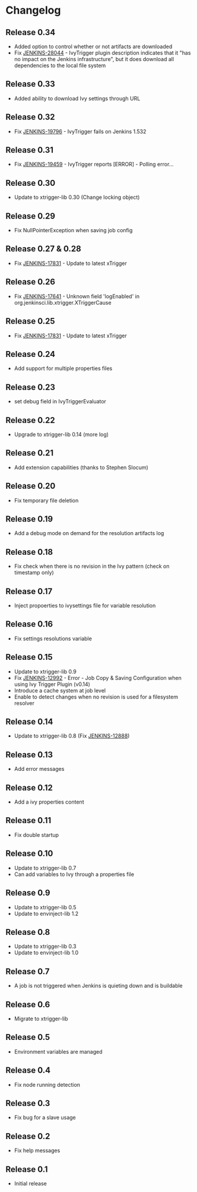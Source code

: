 # Changelog

## Release 0.34

- Added option to control whether or not artifacts are downloaded
- Fix [JENKINS-28044](https://issues.jenkins.io/browse/JENKINS-28044) - IvyTrigger plugin description indicates that it "has no impact on the Jenkins infrastructure", but it does download all dependencies to the local file system

## Release 0.33

- Added ability to download Ivy settings through URL

## Release 0.32

- Fix [JENKINS-19796](https://issues.jenkins.io/browse/JENKINS-19796) - IvyTrigger fails on Jenkins 1.532

## Release 0.31

- Fix [JENKINS-19459](https://issues.jenkins.io/browse/JENKINS-19459) - IvyTrigger reports [ERROR] - Polling error...

## Release 0.30

- Update to xtrigger-lib 0.30 (Change locking object)

## Release 0.29

- Fix NullPointerException when saving job config

## Release 0.27 & 0.28

- Fix [JENKINS-17831](https://issues.jenkins.io/browse/JENKINS-17831) - Update to latest xTrigger

## Release 0.26

- Fix [JENKINS-17641](https://issues.jenkins.io/browse/JENKINS-17641) - Unknown field 'logEnabled' in org.jenkinsci.lib.xtrigger.XTriggerCause

## Release 0.25

- Fix [JENKINS-17831](https://issues.jenkins.io/browse/JENKINS-17831) - Update to latest xTrigger

## Release 0.24

- Add support for multiple properties files

## Release 0.23

- set debug field in IvyTriggerEvaluator

## Release 0.22

- Upgrade to xtrigger-lib 0.14 (more log)

## Release 0.21

- Add extension capabilities (thanks to Stephen Slocum)

## Release 0.20

- Fix temporary file deletion

## Release 0.19

- Add a debug mode on demand for the resolution artifacts log

## Release 0.18

- Fix check when there is no revision in the Ivy pattern (check on timestamp only)

## Release 0.17

- Inject propoerties to ivysettings file for variable resolution

## Release 0.16

- Fix settings resolutions variable

## Release 0.15

- Update to xtrigger-lib 0.9
- Fix [JENKINS-12992](https://issues.jenkins.io/browse/JENKINS-12992) - Error - Job Copy & Saving Configuration when using Ivy Trigger Plugin (v0.14)
- Introduce a cache system at job level
- Enable to detect changes when no revision is used for a filesystem resolver

## Release 0.14

- Update to xtrigger-lib 0.8 (Fix [JENKINS-12888](https://issues.jenkins.io/browse/JENKINS-12888))

## Release 0.13

- Add error messages

## Release 0.12

- Add a ivy properties content

## Release 0.11

- Fix double startup

## Release 0.10

- Update to xtrigger-lib 0.7
- Can add variables to Ivy through a properties file

## Release 0.9

- Update to xtrigger-lib 0.5
- Update to envinject-lib 1.2

## Release 0.8

- Update to xtrigger-lib 0.3
- Update to envinject-lib 1.0

## Release 0.7

- A job is not triggered when Jenkins is quieting down and is buildable

## Release 0.6

- Migrate to xtrigger-lib

## Release 0.5

- Environment variables are managed

## Release 0.4

- Fix node running detection

## Release 0.3

- Fix bug for a slave usage

## Release 0.2

- Fix help messages

## Release 0.1

- Initial release
